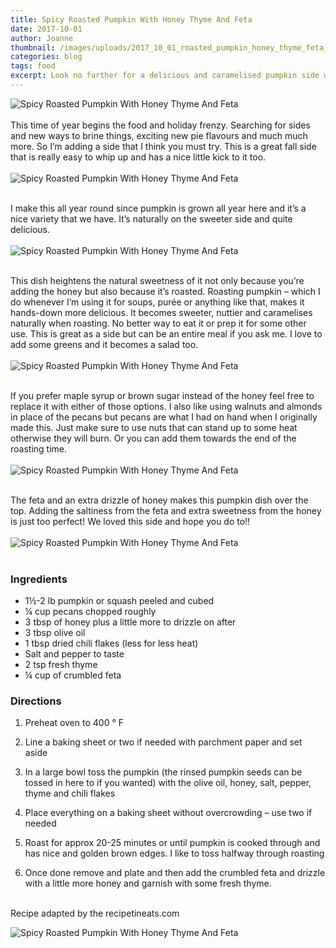 ```yaml
---
title: Spicy Roasted Pumpkin With Honey Thyme And Feta
date: 2017-10-01
author: Joanne
thumbnail: /images/uploads/2017_10_01_roasted_pumpkin_honey_thyme_feta_1.jpg
categories: blog
tags: food
excerpt: Look no further for a delicious and caramelised pumpkin side with a spicy kick
---
```

![Spicy Roasted Pumpkin With Honey Thyme And Feta](/images/uploads/2017_10_01_roasted_pumpkin_honey_thyme_feta_2.jpg)
<br>
<br>
This time of year begins the food and holiday frenzy. Searching for sides and new ways to brine things, exciting new pie flavours and much much more.  So I’m adding a side that I think you must try. This is a great fall side that is really easy to whip up and has a nice little kick to it too.
<br>
<br>
![Spicy Roasted Pumpkin With Honey Thyme And Feta](/images/uploads/2017_10_01_roasted_pumpkin_honey_thyme_feta_3.jpg)
<br>
<br>

I make this all year round since pumpkin is grown all year here and it’s a nice variety that we have. It’s naturally on the sweeter side and quite delicious.
<br>
<br>
![Spicy Roasted Pumpkin With Honey Thyme And Feta](/images/uploads/2017_10_01_roasted_pumpkin_honey_thyme_feta_4.jpg)
<br>
<br>

This dish heightens the natural sweetness of it not only because you’re adding the honey but also because it’s roasted. Roasting pumpkin &ndash; which I do whenever I’m using it for soups, purée or anything like that, makes it hands-down more delicious.  It becomes sweeter, nuttier and caramelises naturally when roasting.  No better way to eat it or prep it for some other use. This is great as a side but can be an entire meal if you ask me.  I love to add some greens and it becomes a salad too.
<br>
<br>
![Spicy Roasted Pumpkin With Honey Thyme And Feta](/images/uploads/2017_10_01_roasted_pumpkin_honey_thyme_feta_5.jpg)
<br>
<br>

If you prefer maple syrup or brown sugar instead of the honey feel free to replace it with either of those options. I also like using walnuts and almonds in place of the pecans but pecans are what I had on hand when I originally made this.  Just make sure to use nuts that can stand up to some heat otherwise they will burn. Or you can add them towards the end of the roasting time.
<br>
<br>
![Spicy Roasted Pumpkin With Honey Thyme And Feta](/images/uploads/2017_10_01_roasted_pumpkin_honey_thyme_feta_6.jpg)
<br>
<br>

The feta and an extra drizzle of honey makes this pumpkin dish over the top.  Adding the saltiness from the feta and extra sweetness from the honey is just too perfect! We loved this side and hope you do to!!
<br>
<br>
![Spicy Roasted Pumpkin With Honey Thyme And Feta](/images/uploads/2017_10_01_roasted_pumpkin_honey_thyme_feta_7.jpg)
<br>
<br>

### Ingredients

* 1&frac12;-2 lb pumpkin or squash peeled and cubed
* &frac14; cup pecans chopped roughly
* 3 tbsp of honey plus a little more to drizzle on after
* 3 tbsp olive oil
* 1 tbsp dried chili flakes (less for less heat)
* Salt and pepper to taste
* 2 tsp fresh thyme
* &frac14; cup of crumbled feta

### Directions

1. Preheat oven to 400 &deg; F

1. Line a baking sheet or two if needed with parchment paper and set aside

1. In a large bowl toss the pumpkin (the rinsed pumpkin seeds can be tossed in here to if you wanted) with the olive oil, honey, salt, pepper, thyme and chili flakes

1. Place everything on a baking sheet without overcrowding &ndash; use two if needed

1. Roast for approx 20-25 minutes or until pumpkin is cooked through and has nice and golden brown edges. I like to toss halfway through roasting

1. Once done remove and plate and then add the crumbled feta and drizzle with a little more honey and garnish with some fresh thyme.
<br>
Recipe adapted by the recipetineats.com
<br>

![Spicy Roasted Pumpkin With Honey Thyme And Feta](/images/uploads/2017_10_01_roasted_pumpkin_honey_thyme_feta_8.jpg)
